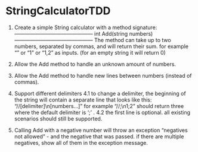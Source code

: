 # StringCalculatorTDD


1. Create a simple String calculator with a method signature:
      ———————————————
      int Add(string numbers)
      ———————————————
      The method can take up to two numbers, separated by commas, and will return their sum. 
      for example “” or “1” or “1,2” as inputs.
      (for an empty string it will return 0) 

2. Allow the Add method to handle an unknown amount of numbers.
3. Allow the Add method to handle new lines between numbers (instead of commas).
4. Support different delimiters
      4.1 to change a delimiter, the beginning of the string will contain a separate line that looks like this: “//[delimiter]\n[numbers…]” for example “//;\n1;2”    should return three where the default delimiter is ‘;’ .
      4.2 the first line is optional. all existing scenarios should still be supported.
5. Calling Add with a negative number will throw an exception “negatives not allowed” - and the negative that was passed. 
if there are multiple negatives, show all of them in the exception message.

